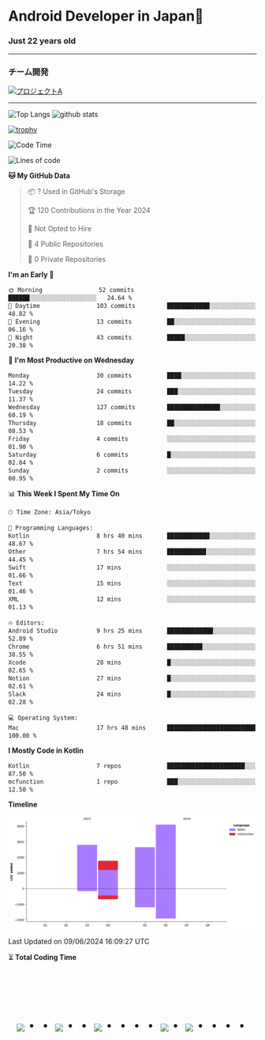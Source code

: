 # Android Developer in Japan👋 
### Just 22 years old 
*************************************
### チーム開発

[![プロジェクトA](https://github-readme-stats.vercel.app/api/pin/?username=N3AttendanceManager&repo=AttendanceApp&bg_color=0d1117&title_color=58a6ff&text_color=c3d1d9)](https://github.com/N3AttendanceManager/AttendanceApp)



------------------------------------------------------------

<p align="left"> 
  <img alt="Top Langs" height="150px" src="https://github-readme-stats.vercel.app/api/top-langs/?username=batapii&layout=compact&count_private=true&show_icons=true&theme=tokyonight" />
  <img alt="github stats" height="150px" src="https://github-readme-stats.vercel.app/api?username=batapii&count_private=true&show_icons=true&show_icons=true&theme=tokyonight" />
</p>

[![trophy](https://github-profile-trophy.vercel.app/?username=batapii&theme=discord)](https://github.com/ryo-ma/github-profile-trophy)



<!--START_SECTION:waka-->
![Code Time](http://img.shields.io/badge/Code%20Time-122%20hrs%2033%20mins-blue)

![Lines of code](https://img.shields.io/badge/From%20Hello%20World%20I%27ve%20Written-11.3%20thousand%20lines%20of%20code-blue)

**🐱 My GitHub Data** 

> 📦 ? Used in GitHub's Storage 
 > 
> 🏆 120 Contributions in the Year 2024
 > 
> 🚫 Not Opted to Hire
 > 
> 📜 4 Public Repositories 
 > 
> 🔑 0 Private Repositories 
 > 
**I'm an Early 🐤** 

```text
🌞 Morning                52 commits          ██████░░░░░░░░░░░░░░░░░░░   24.64 % 
🌆 Daytime                103 commits         ████████████░░░░░░░░░░░░░   48.82 % 
🌃 Evening                13 commits          ██░░░░░░░░░░░░░░░░░░░░░░░   06.16 % 
🌙 Night                  43 commits          █████░░░░░░░░░░░░░░░░░░░░   20.38 % 
```
📅 **I'm Most Productive on Wednesday** 

```text
Monday                   30 commits          ████░░░░░░░░░░░░░░░░░░░░░   14.22 % 
Tuesday                  24 commits          ███░░░░░░░░░░░░░░░░░░░░░░   11.37 % 
Wednesday                127 commits         ███████████████░░░░░░░░░░   60.19 % 
Thursday                 18 commits          ██░░░░░░░░░░░░░░░░░░░░░░░   08.53 % 
Friday                   4 commits           ░░░░░░░░░░░░░░░░░░░░░░░░░   01.90 % 
Saturday                 6 commits           █░░░░░░░░░░░░░░░░░░░░░░░░   02.84 % 
Sunday                   2 commits           ░░░░░░░░░░░░░░░░░░░░░░░░░   00.95 % 
```


📊 **This Week I Spent My Time On** 

```text
🕑︎ Time Zone: Asia/Tokyo

💬 Programming Languages: 
Kotlin                   8 hrs 40 mins       ████████████░░░░░░░░░░░░░   48.67 % 
Other                    7 hrs 54 mins       ███████████░░░░░░░░░░░░░░   44.45 % 
Swift                    17 mins             ░░░░░░░░░░░░░░░░░░░░░░░░░   01.66 % 
Text                     15 mins             ░░░░░░░░░░░░░░░░░░░░░░░░░   01.46 % 
XML                      12 mins             ░░░░░░░░░░░░░░░░░░░░░░░░░   01.13 % 

🔥 Editors: 
Android Studio           9 hrs 25 mins       █████████████░░░░░░░░░░░░   52.89 % 
Chrome                   6 hrs 51 mins       ██████████░░░░░░░░░░░░░░░   38.55 % 
Xcode                    28 mins             █░░░░░░░░░░░░░░░░░░░░░░░░   02.65 % 
Notion                   27 mins             █░░░░░░░░░░░░░░░░░░░░░░░░   02.61 % 
Slack                    24 mins             █░░░░░░░░░░░░░░░░░░░░░░░░   02.28 % 

💻 Operating System: 
Mac                      17 hrs 48 mins      █████████████████████████   100.00 % 
```

**I Mostly Code in Kotlin** 

```text
Kotlin                   7 repos             ██████████████████████░░░   87.50 % 
mcfunction               1 repo              ███░░░░░░░░░░░░░░░░░░░░░░   12.50 % 
```



**Timeline**

![Lines of Code chart](https://raw.githubusercontent.com/batapii/batapii/main/assets/bar_graph.png)


 Last Updated on 09/06/2024 16:09:27 UTC
<!--END_SECTION:waka-->

⏳ **Total Coding Time**

<!--START_SECTION:waka-total-coding-time-->
<!--END_SECTION:waka-total-coding-time-->


<!-- --------------------------------- :) ---------------------------------- -->




<br><br><br>

<div align="center">
    <h1>
        <img src="https://user-images.githubusercontent.com/44926913/175852850-3fb6c715-1856-41ff-8c1f-94ce3b03b458.gif">・・
        <img src="https://user-images.githubusercontent.com/44926913/175853109-f8850656-6704-4a8a-bee6-9aca154d929b.gif">・・
        <img src="https://user-images.githubusercontent.com/44926913/175853154-5449d974-975e-44a6-ab84-a86031265e40.gif">・・・・
        <img src="https://user-images.githubusercontent.com/44926913/175853109-f8850656-6704-4a8a-bee6-9aca154d929b.gif">・
        <img src="https://user-images.githubusercontent.com/44926913/175853154-5449d974-975e-44a6-ab84-a86031265e40.gif">・・・・
    </h1>
  </div>
<br><br><br>





<!--
**batapii/batapii** is a ✨ _special_ ✨ repository because its `README.md` (this file) appears on your GitHub profile.

Here are some ideas to get you started:

- 🔭 I’m currently working on ...
- 🌱 I’m currently learning ...
- 👯 I’m looking to collaborate on ...
- 🤔 I’m looking for help with ...
- 💬 Ask me about ...
- 📫 How to reach me: ...
- 😄 Pronouns: ...
- ⚡ Fun fact: ...
-->
